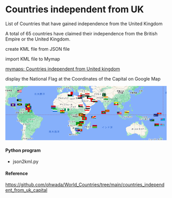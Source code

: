 Countries independent from UK
===============

List of Countries that have gained independence from the United Kingdom

A total of 65 countries have claimed their independence from the British Empire or the United Kingdom.

create KML file from JSON file

import KML file to Mymap

[mymaps: Countries independent from United kingdom](https://www.google.com/maps/d/viewer?mid=1AtQyqMnvcxd8BSx-Rjqqf_90FYC6ZFw&ll=1.540765291001179%2C0&z=2)

display the National Flag at the Coordinates of the Capital on Google Map

![countries independent from uk](https://github.com/ohwada/World_Countries/blob/main/national_flags_gmap/countries_independent_from_uk/screenshots/countries_independent_from_uk.png)

#### Python program
- json2kml.py

#### Reference
https://github.com/ohwada/World_Countries/tree/main/countries_independent_from_uk_capital
